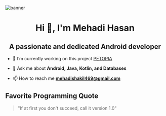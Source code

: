 
![banner](https://github.com/mehadishakil/mehadishakil/assets/112794443/752d1c40-2d93-4792-acc7-cdd506f97417)

<h1 align="center">Hi 👋, I'm Mehadi Hasan</h1>
<h2 align="center">A passionate and dedicated Android developer</h3>

- 🔭 I’m currently working on this project [PETOPIA](https://github.com/mehadishakil/PETOPIA)

- 💬 Ask me about **Android, Java, Kotlin, and Databases**

- 📫 How to reach me **mehadishakil469@gmail.com**

## Favorite Programming Quote
> "If at first you don't succeed, call it version 1.0"
